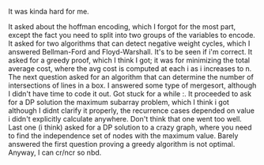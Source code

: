 It was kinda hard for me. 

It asked about the hoffman encoding, which I forgot for the most part, except the fact you need to split into two groups of the variables to encode. It asked for two algorithms that can detect negative weight cycles, which I answered Bellman-Ford and Floyd-Warshall. It's to be seen if i'm correct. It asked for a greedy proof, which I think I got; it was for minimizing the total average cost, where the avg cost is computed at each i as i increases to n. The next question asked for an algorithm that can determine the number of intersections of lines in a box. I answered some type of mergesort, although I didn't have time to code it out. Got stuck for a while :\. It proceeded to ask for a DP solution the maximum subarray problem, which I think i got although I didnt clarify it properly, the recurrence cases depended on value i didn't explicitly calculate anywhere. Don't think that one went too well. Last one (i think) asked for a DP solution to a crazy graph, where you need to find the independence set of nodes with the maximum value. Barely answered the first question proving a greedy algorithm is not optimal. Anyway, I can cr/ncr so nbd.